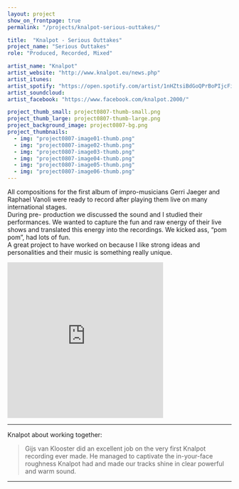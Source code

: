 ```yaml
---
layout: project
show_on_frontpage: true
permalink: "/projects/knalpot-serious-outtakes/"

title:  "Knalpot - Serious Outtakes"
project_name: "Serious Outtakes"
role: "Produced, Recorded, Mixed"

artist_name: "Knalpot"
artist_website: "http://www.knalpot.eu/news.php"
artist_itunes: 
artist_spotify: "https://open.spotify.com/artist/1nHZtsiBdGoQPrBoPIjcFi"
artist_soundcloud: 
artist_facebook: "https://www.facebook.com/knalpot.2000/"

project_thumb_small: project0807-thumb-small.png
project_thumb_large: project0807-thumb-large.png
project_background_image: project0807-bg.png
project_thumbnails:
  - img: "project0807-image01-thumb.png"
  - img: "project0807-image02-thumb.png"
  - img: "project0807-image03-thumb.png"
  - img: "project0807-image04-thumb.png"
  - img: "project0807-image05-thumb.png"
  - img: "project0807-image06-thumb.png"
---
```


All compositions for the first album of impro-musicians Gerri Jaeger and Raphael Vanoli were ready to record after playing them live on many international stages.<br />
During pre- production we discussed the sound and I studied their performances. We wanted to capture the fun and raw energy of their live shows and translated this energy into the recordings. We kicked ass, “pom pom”, had lots of fun.<br />
A great project to have worked on because I like strong ideas and personalities and their music is something really unique.

<iframe style="border: 0; width: 350px; height: 350px;" src="https://bandcamp.com/EmbeddedPlayer/album=3252295011/size=large/bgcol=ffffff/linkcol=0687f5/minimal=true/transparent=true/" seamless><a href="http://knalpot.bandcamp.com/album/serious-outtakes" >Serious Outtakes by Knalpot</a></iframe>

---

Knalpot about working together:
<blockquote>
<p>Gijs van Klooster did an excellent job on the very first Knalpot recording ever made. He managed to captivate the in-your-face roughness Knalpot had and made our tracks shine in clear powerful and warm sound.</p>
</blockquote>

---